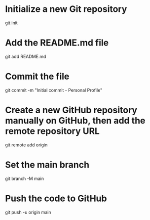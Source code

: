 # Initialize a new Git repository
git init

# Add the README.md file
git add README.md

# Commit the file
git commit -m "Initial commit - Personal Profile"

# Create a new GitHub repository manually on GitHub, then add the remote repository URL
git remote add origin <your-github-repository-url>

# Set the main branch
git branch -M main

# Push the code to GitHub
git push -u origin main
